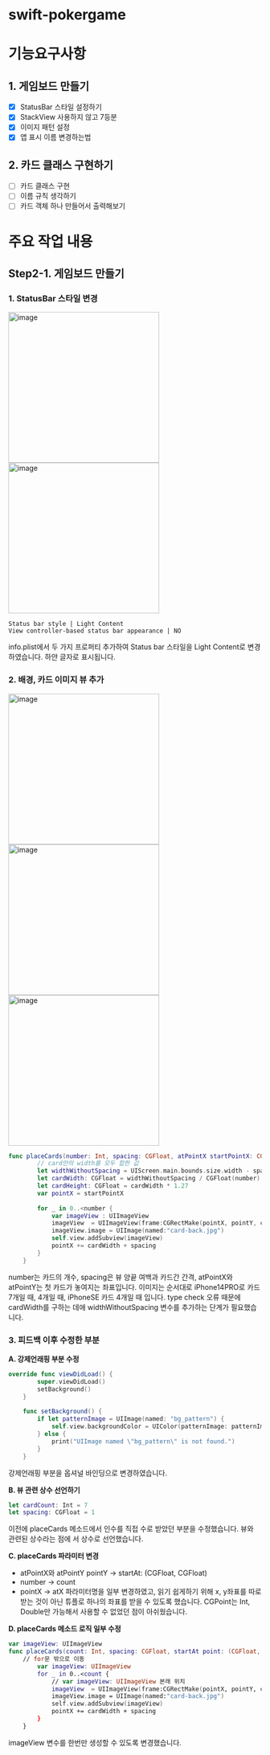 # swift-pokergame

# 기능요구사항
## 1. 게임보드 만들기
- [x] StatusBar 스타일 설정하기
- [x] StackView 사용하지 않고 7등분
- [x] 이미지 패턴 설정
- [x] 앱 표시 이름 변경하는법

## 2. 카드 클래스 구현하기
- [ ] 카드 클래스 구현
- [ ] 이름 규칙 생각하기
- [ ] 카드 객체 하나 만들어서 출력해보기

 # 주요 작업 내용
 ## Step2-1. 게임보드 만들기
 ### 1. StatusBar 스타일 변경
 <img width="300" alt="image" src="https://user-images.githubusercontent.com/70703326/224629397-d78aa90d-1453-401e-ae80-fb1635a11b1e.png">  
<img width="300" alt="image" src="https://user-images.githubusercontent.com/70703326/224628660-d23e7bc8-6262-4575-9cf3-47e3e8c4386d.png">   

```
Status bar style | Light Content
View controller-based status bar appearance | NO
```
info.plist에서 두 가지 프로퍼티 추가하여 Status bar 스타일을 Light Content로 변경하였습니다. 하얀 글자로 표시됩니다.

### 2. 배경, 카드 이미지 뷰 추가
<img width="300" alt="image" src="https://user-images.githubusercontent.com/70703326/224710861-963a153b-7796-4115-a906-068f2169a6e9.png">
<img width="300" alt="image" src="https://user-images.githubusercontent.com/70703326/224733692-abc088af-f592-4e93-baf2-b16c0e8f2cc4.png">
<img width="300" alt="image" src="https://user-images.githubusercontent.com/70703326/224734282-85e435e2-bbb7-48e3-9539-f5c39a5877ad.png">


```swift
func placeCards(number: Int, spacing: CGFloat, atPointX startPointX: CGFloat, atPointY pointY: CGFloat) {
        // card만의 width를 모두 합한 값
        let widthWithoutSpacing = UIScreen.main.bounds.size.width - spacing * (CGFloat(number) + 1)
        let cardWidth: CGFloat = widthWithoutSpacing / CGFloat(number)
        let cardHeight: CGFloat = cardWidth * 1.27
        var pointX = startPointX
        
        for _ in 0..<number {
            var imageView : UIImageView
            imageView  = UIImageView(frame:CGRectMake(pointX, pointY, cardWidth, cardHeight));
            imageView.image = UIImage(named:"card-back.jpg")
            self.view.addSubview(imageView)
            pointX += cardWidth + spacing
        }
    }
```
number는 카드의 개수, spacing은 뷰 양끝 여백과 카드간 간격, atPointX와 atPointY는 첫 카드가 놓여지는 좌표입니다. 이미지는 순서대로 iPhone14PRO로 카드 7개일 때, 4개일 때, iPhoneSE 카드 4개일 때 입니다. type check 오류 때문에 cardWidth를 구하는 데애 widthWithoutSpacing 변수를 추가하는 단계가 필요했습니다.

### 3. 피드백 이후 수정한 부분
**A. 강제언래핑 부분 수정**

```swift
override func viewDidLoad() {
        super.viewDidLoad()
        setBackground()
    }
    
    func setBackground() {
        if let patternImage = UIImage(named: "bg_pattern") {
            self.view.backgroundColor = UIColor(patternImage: patternImage)
        } else {
            print("UIImage named \"bg_pattern\" is not found.")
        }
    }
```
강제언래핑 부분을 옵셔널 바인딩으로 변경하였습니다.  

**B. 뷰 관련 상수 선언하기** 
```swift
let cardCount: Int = 7
let spacing: CGFloat = 1
```
이전에 placeCards 메소드에서 인수를 직접 수로 받았던 부분을 수정했습니다. 뷰와 관련된 상수라는 점에 서 상수로 선언했습니다.

**C. placeCards 파라미터 변경**
* atPointX와 atPointY pointY -> startAt: (CGFloat, CGFloat)
* number -> count
* pointX -> atX
파라미터명을 일부 변경하였고, 읽기 쉽게하기 위해 x, y좌표를 따로 받는 것이 아닌 튜플로 하나의 좌표를 받을 수 있도록 했습니다. CGPoint는 Int, Double만 가능해서 사용할 수 없었던 점이 아쉬웠습니다. 

**D. placeCards 메소드 로직 일부 수정**
```swift
var imageView: UIImageView
func placeCards(count: Int, spacing: CGFloat, startAt point: (CGFloat, CGFloat)) {
    // for문 밖으로 이동
        var imageView: UIImageView
        for _ in 0..<count {
            // var imageView: UIImageView 본래 위치
            imageView  = UIImageView(frame:CGRectMake(pointX, pointY, cardWidth, cardHeight))
            imageView.image = UIImage(named:"card-back.jpg")
            self.view.addSubview(imageView)
            pointX += cardWidth + spacing
        }
    }
```
imageView 변수를 한번만 생성할 수 있도록 변경했습니다.  